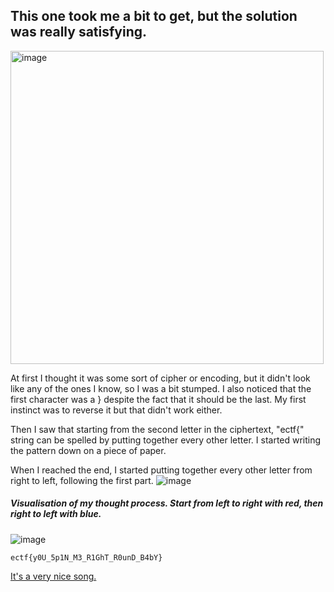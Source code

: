 ## This one took me a bit to get, but the solution was really satisfying.
<img width="501" alt="image" src="https://github.com/user-attachments/assets/4720c713-1ce0-4c7f-b369-b5e8176ad563" />

At first I thought it was some sort of cipher or encoding, but it didn't look like any of the ones I know, so I was a bit stumped. I also noticed that the first character was a } despite the fact that it should be the last. My first instinct was to reverse it but that didn't work either.

Then I saw that starting from the second letter in the ciphertext, "ectf{" string can be spelled by putting together every other letter. I started writing the pattern down on a piece of paper.

When I reached the end, I started putting together every other letter from right to left, following the first part.
![image](https://github.com/user-attachments/assets/9e7cb657-dd33-43fb-96b6-166a6c7d7fbe)
##### Visualisation of my thought process. Start from left to right with red, then right to left with blue.

![image](https://github.com/user-attachments/assets/9d684353-3842-429f-89b2-0bd19ac09a40)

```
ectf{y0U_5p1N_M3_R1GhT_R0unD_B4bY}
```
[It's a very nice song.](https://www.youtube.com/watch?v=PGNiXGX2nLU)
